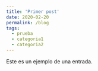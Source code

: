 ```yaml
---
title: 'Primer post'
date: 2020-02-20
permalink: /blog
tags:
  - prueba
  - categoria1
  - categoria2
---
```


Este es un ejemplo de una entrada.
